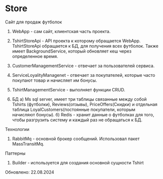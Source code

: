 # Store

Сайт для продаж футболок
1. WebApp - сам сайт, клиентская часть проекта.

2. TshirtStoreApi - API проекта к которому обращается WebApp.
   TshirtStoreApi обращается к БД, для получения всех футболок.
   Также имеет BackgroundService, который обновляет кеш через
   определенное время.

3. CustomerManagementService - отвечает за пользователей сервиса. 

4. ServiceLoyalityManagenet - отвечает за покупателей, которые  часто покупают товар и начисляет им бонусы.

5. TshirtManagementService - выполняет функции CRUD.

6. БД
    а) Ms sql server, имеет три таблицы связанные между собой Tshirts (футболки), Reviews(отзывы), PriceOffers(Скидки) и отдельная таблица LoyalCustomers(постоянные покупатели, которым начисляют бонусы). 
    б) Redis - хранит данные о футболках для того, чтобы разгрузить систему и каждый раз не обращаться к БД.

Технологии
1. RabbitMq - основной брокер сообщений. Использовал пакет MassTransitMq.

Паттерны
1. Builder - используется для создания основной сущности Tshirt

Обновлено: 22.08.2024